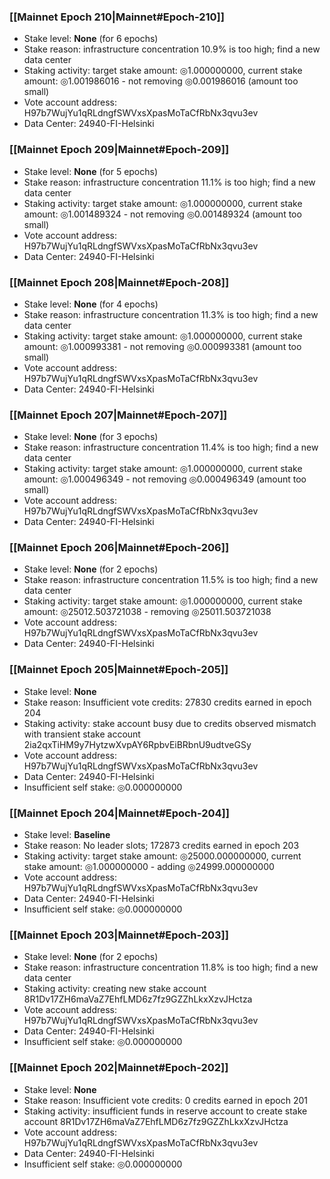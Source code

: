 ### [[Mainnet Epoch 210|Mainnet#Epoch-210]]
* Stake level: **None** (for 6 epochs)
* Stake reason: infrastructure concentration 10.9% is too high; find a new data center
* Staking activity: target stake amount: ◎1.000000000, current stake amount: ◎1.001986016 - not removing ◎0.001986016 (amount too small)
* Vote account address: H97b7WujYu1qRLdngfSWVxsXpasMoTaCfRbNx3qvu3ev
* Data Center: 24940-FI-Helsinki
### [[Mainnet Epoch 209|Mainnet#Epoch-209]]
* Stake level: **None** (for 5 epochs)
* Stake reason: infrastructure concentration 11.1% is too high; find a new data center
* Staking activity: target stake amount: ◎1.000000000, current stake amount: ◎1.001489324 - not removing ◎0.001489324 (amount too small)
* Vote account address: H97b7WujYu1qRLdngfSWVxsXpasMoTaCfRbNx3qvu3ev
* Data Center: 24940-FI-Helsinki
### [[Mainnet Epoch 208|Mainnet#Epoch-208]]
* Stake level: **None** (for 4 epochs)
* Stake reason: infrastructure concentration 11.3% is too high; find a new data center
* Staking activity: target stake amount: ◎1.000000000, current stake amount: ◎1.000993381 - not removing ◎0.000993381 (amount too small)
* Vote account address: H97b7WujYu1qRLdngfSWVxsXpasMoTaCfRbNx3qvu3ev
* Data Center: 24940-FI-Helsinki
### [[Mainnet Epoch 207|Mainnet#Epoch-207]]
* Stake level: **None** (for 3 epochs)
* Stake reason: infrastructure concentration 11.4% is too high; find a new data center
* Staking activity: target stake amount: ◎1.000000000, current stake amount: ◎1.000496349 - not removing ◎0.000496349 (amount too small)
* Vote account address: H97b7WujYu1qRLdngfSWVxsXpasMoTaCfRbNx3qvu3ev
* Data Center: 24940-FI-Helsinki
### [[Mainnet Epoch 206|Mainnet#Epoch-206]]
* Stake level: **None** (for 2 epochs)
* Stake reason: infrastructure concentration 11.5% is too high; find a new data center
* Staking activity: target stake amount: ◎1.000000000, current stake amount: ◎25012.503721038 - removing ◎25011.503721038
* Vote account address: H97b7WujYu1qRLdngfSWVxsXpasMoTaCfRbNx3qvu3ev
* Data Center: 24940-FI-Helsinki
### [[Mainnet Epoch 205|Mainnet#Epoch-205]]
* Stake level: **None**
* Stake reason: Insufficient vote credits: 27830 credits earned in epoch 204
* Staking activity: stake account busy due to credits observed mismatch with transient stake account 2ia2qxTiHM9y7HytzwXvpAY6RpbvEiBRbnU9udtveGSy
* Vote account address: H97b7WujYu1qRLdngfSWVxsXpasMoTaCfRbNx3qvu3ev
* Data Center: 24940-FI-Helsinki
* Insufficient self stake: ◎0.000000000
### [[Mainnet Epoch 204|Mainnet#Epoch-204]]
* Stake level: **Baseline**
* Stake reason: No leader slots; 172873 credits earned in epoch 203
* Staking activity: target stake amount: ◎25000.000000000, current stake amount: ◎1.000000000 - adding ◎24999.000000000
* Vote account address: H97b7WujYu1qRLdngfSWVxsXpasMoTaCfRbNx3qvu3ev
* Data Center: 24940-FI-Helsinki
* Insufficient self stake: ◎0.000000000
### [[Mainnet Epoch 203|Mainnet#Epoch-203]]
* Stake level: **None** (for 2 epochs)
* Stake reason: infrastructure concentration 11.8% is too high; find a new data center
* Staking activity: creating new stake account 8R1Dv17ZH6maVaZ7EhfLMD6z7fz9GZZhLkxXzvJHctza
* Vote account address: H97b7WujYu1qRLdngfSWVxsXpasMoTaCfRbNx3qvu3ev
* Data Center: 24940-FI-Helsinki
* Insufficient self stake: ◎0.000000000
### [[Mainnet Epoch 202|Mainnet#Epoch-202]]
* Stake level: **None**
* Stake reason: Insufficient vote credits: 0 credits earned in epoch 201
* Staking activity: insufficient funds in reserve account to create stake account 8R1Dv17ZH6maVaZ7EhfLMD6z7fz9GZZhLkxXzvJHctza
* Vote account address: H97b7WujYu1qRLdngfSWVxsXpasMoTaCfRbNx3qvu3ev
* Data Center: 24940-FI-Helsinki
* Insufficient self stake: ◎0.000000000